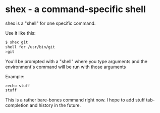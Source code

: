 shex - a command-specific shell
====

shex is a "shell" for one specific command.

Use it like this:
```bash
$ shex git
shell for /usr/bin/git
>git 
```
You'll be prompted with a "shell" where you type arguments and the environment's command will be run with those arguments

Example:
```bash
>echo stuff
stuff
```

This is a rather bare-bones command right now. I hope to add stuff tab-completion and history in the future.
